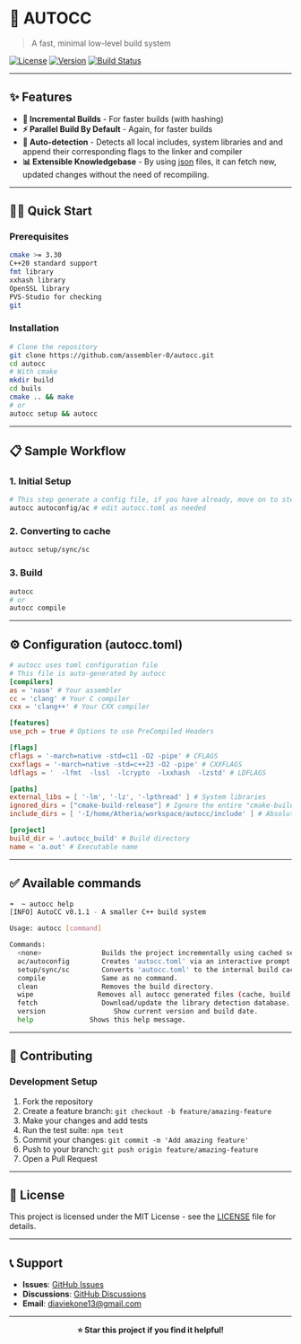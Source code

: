 # 🚀 AUTOCC

> A fast, minimal low-level build system
 
[![License](https://img.shields.io/badge/license-MIT-blue.svg)]()
[![Version](https://img.shields.io/badge/version-0.1.2-green.svg)](autocc.cc)
[![Build Status](https://img.shields.io/badge/build-passing-brightgreen.svg)]()

---

## ✨ Features

- **🎯 Incremental Builds** - For faster builds (with hashing)
- **⚡ Parallel Build By Default** - Again,  for faster builds
- **🔧 Auto-detection** - Detects all local includes, system libraries and and append their corresponding flags to the linker and compiler
- **📊 Extensible Knowledgebase** - By using [json](autocc.base.json) files, it can fetch new, updated changes without the need of recompiling.

---

## 🏃‍♂️ Quick Start

### Prerequisites
```bash
cmake >= 3.30
C++20 standard support 
fmt library
xxhash library
OpenSSL library
PVS-Studio for checking
git
```

### Installation
```bash
# Clone the repository
git clone https://github.com/assembler-0/autocc.git
cd autocc
# With cmake
mkdir build
cd buils
cmake .. && make
# or
autocc setup && autocc
```

---

## 📋 Sample Workflow

### 1. Initial Setup
```bash
# This step generate a config file, if you have already, move on to step 2.
autocc autoconfig/ac # edit autocc.toml as needed
```

### 2. Converting to cache
```bash
autocc setup/sync/sc 
```

### 3. Build
```bash
autocc
# or
autocc compile
```

---

## ⚙️ Configuration (autocc.toml)


```toml
# autocc uses toml configuration file
# This file is auto-generated by autocc
[compilers]
as = 'nasm' # Your assembler
cc = 'clang' # Your C compiler
cxx = 'clang++' # Your CXX compiler

[features]
use_pch = true # Options to use PreCompiled Headers

[flags]
cflags = '-march=native -std=c11 -O2 -pipe' # CFLAGS
cxxflags = '-march=native -std=c++23 -O2 -pipe' # CXXFLAGS
ldflags = '  -lfmt  -lssl  -lcrypto  -lxxhash  -lzstd' # LDFLAGS

[paths]
external_libs = [ '-lm', '-lz', '-lpthread' ] # System libraries
ignored_dirs = ["cmake-build-release"] # Ignore the entire "cmake-build-release" directory
include_dirs = [ '-I/home/Atheria/workspace/autocc/include' ] # Absolute path include 

[project]
build_dir = '.autocc_build' # Build directory
name = 'a.out' # Executable name
```

---

## ✅ Available commands

```bash
➜  ~ autocc help
[INFO] AutoCC v0.1.1 - A smaller C++ build system

Usage: autocc [command]

Commands:
  <none>               Builds the project incrementally using cached settings.
  ac/autoconfig        Creates 'autocc.toml' via an interactive prompt.
  setup/sync/sc        Converts 'autocc.toml' to the internal build cache.
  compile              Same as no command.
  clean                Removes the build directory.
  wipe                Removes all autocc generated files (cache, build dir, db).
  fetch                Download/update the library detection database.
  version                 Show current version and build date.
  help              Shows this help message.

```

---

## 🤝 Contributing

### Development Setup
1. Fork the repository
2. Create a feature branch: `git checkout -b feature/amazing-feature`
3. Make your changes and add tests
4. Run the test suite: `npm test`
5. Commit your changes: `git commit -m 'Add amazing feature'`
6. Push to your branch: `git push origin feature/amazing-feature`
7. Open a Pull Request

---

## 📄 License

This project is licensed under the MIT License - see the [LICENSE](LICENSE) file for details.

---

## 📞 Support

- **Issues**: [GitHub Issues](https://github.com/yourusername/projectname/issues)
- **Discussions**: [GitHub Discussions](https://github.com/yourusername/projectname/discussions)
- **Email**: diaviekone13@gmail.com

---

<div align="center">
  <strong>⭐ Star this project if you find it helpful!</strong>
</div>